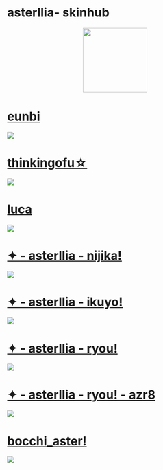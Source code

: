 # asterllia- skinhub
<p align="center">
<a href="https://osu.ppy.sh/users/9456733">
  <img src="https://a.ppy.sh/9456733"  
       width="150"
       height="150"></a>

# [eunbi](https://ameliayuri.s-ul.eu/FIAx5zoQ)
  [![](https://i.imgur.com/sGEE4p6.png)](https://ameliayuri.s-ul.eu/FIAx5zoQ)


# [thinkingofu☆](https://cdn.discordapp.com/attachments/689426989345669144/1096642761190547618/-_thinkingofu.osk)
  [![](https://i.imgur.com/C3pFXHG.png)](https://cdn.discordapp.com/attachments/689426989345669144/1096642761190547618/-_thinkingofu.osk)


# [luca](https://waa.ai/fL9N)
[![](https://i.imgur.com/VX9OvSJ.png)](https://waa.ai/fL9N)
  
  
# [✦ - asterllia - nijika!](https://github.com/rudj-skinhub/woal/raw/tyfh/asterllia/%E2%9C%A6%20-%20asterllia%20-%20nijika!.osk)
[![](https://i.imgur.com/dSgmIlD.png)](https://github.com/rudj-skinhub/woal/raw/tyfh/asterllia/%E2%9C%A6%20-%20asterllia%20-%20nijika!.osk)

# [✦ - asterllia - ikuyo!](https://github.com/rudj-skinhub/woal/raw/tyfh/asterllia/%E2%9C%A6%20-%20asterllia%20-%20ikuyo!.osk)
[![](https://i.imgur.com/eYquBk6.png)](https://github.com/rudj-skinhub/woal/raw/tyfh/asterllia/%E2%9C%A6%20-%20asterllia%20-%20ikuyo!.osk)

# [✦ - asterllia - ryou!](https://github.com/rudj-skinhub/woal/raw/tyfh/asterllia/%E2%9C%A6%20-%20asterllia%20-%20ryou!.osk)
[![](https://i.imgur.com/Gl6wQch.png)](https://github.com/rudj-skinhub/woal/raw/tyfh/asterllia/%E2%9C%A6%20-%20asterllia%20-%20ryou!.osk)

# [✦ - asterllia - ryou! - azr8](https://github.com/rudj-skinhub/woal/raw/tyfh/asterllia/%E2%9C%A6%20-%20asterllia%20-%20ryou!%20-%20azr8.osk)
[![](https://i.imgur.com/0xIpuK8.png)](https://github.com/rudj-skinhub/woal/raw/tyfh/asterllia/%E2%9C%A6%20-%20asterllia%20-%20ryou!%20-%20azr8.osk)


# [bocchi_aster!](https://github.com/rudj-skinhub/woal/raw/tyfh/asterllia/bocchi_aster!.osk)
[![](https://i.imgur.com/RrmJyOr.jpg)](https://github.com/rudj-skinhub/woal/raw/tyfh/asterllia/bocchi_aster!.osk)
